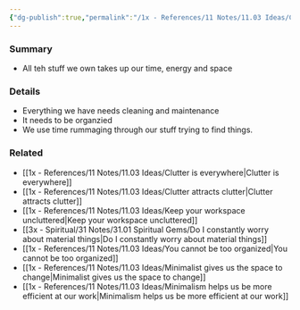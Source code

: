 ```yaml
---
{"dg-publish":true,"permalink":"/1x - References/11 Notes/11.03 Ideas/Clutter takes up energy not just space/","title":"Clutter takes up energy not just space","noteIcon":""}
---
```



### Summary
- All teh stuff we own takes up our time, energy and space

### Details
- Everything we have needs cleaning and maintenance
- It needs to be organzied
- We use time rummaging through our stuff trying to find things.

### Related
- [[1x - References/11 Notes/11.03 Ideas/Clutter is everywhere\|Clutter is everywhere]]
- [[1x - References/11 Notes/11.03 Ideas/Clutter attracts clutter\|Clutter attracts clutter]]
- [[1x - References/11 Notes/11.03 Ideas/Keep your workspace uncluttered\|Keep your workspace uncluttered]]
- [[3x - Spiritual/31 Notes/31.01 Spiritual Gems/Do I constantly worry about material things\|Do I constantly worry about material things]]
- [[1x - References/11 Notes/11.03 Ideas/You cannot be too organized\|You cannot be too organized]]
- [[1x - References/11 Notes/11.03 Ideas/Minimalist gives us the space to change\|Minimalist gives us the space to change]]
- [[1x - References/11 Notes/11.03 Ideas/Minimalism helps us be more efficient at our work\|Minimalism helps us be more efficient at our work]]
